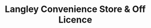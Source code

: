---
title: "Langley Convenience Store & Off Licence"
url: /heanor/langley-convenience-store-und-off-licence/
shop: Lebensmittel
---